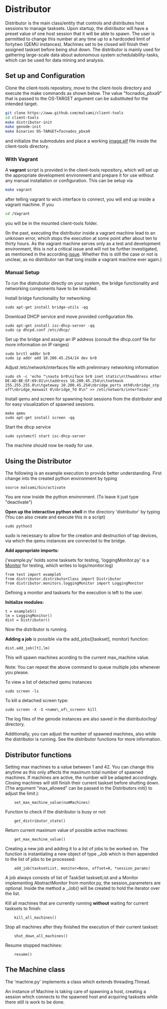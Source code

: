 # Distributor 

Distributor is the main class/entity that controls and distributes host sessions to manage tasksets. Upon startup, the distributor will have a preset value of one host session that it will be able to spawn. The user is permitted to change this number at any time up to a hardcoded limit of fortytwo (QEMU instances). Machines set to be closed will finish their assigned taskset before being shut down. The distributor is mainly used for gathering large-scale data about autonomous system schedulability-tasks, which can be used for data mining and analysis. 



## Set up and Configuration

Clone the client-tools repository, move to the client-tools directory and execute the make commands as shown below. The value "focnados_pbxa9" that is passed to the OS-TARGET argument can be substituted for the intended target.
```bash
git clone https://www.github.com/malsami/client-tools
cd client-tools
make distributor-init
make genode-init
make binaries OS-TARGET=focnados_pbxa9
```

and initialize the submodules and place a working [image.elf](https://argos-research.github.io/documentation/) file inside the client-tools directory.

### With Vagrant

A **vagrant** script is provided in the client-tools repository, which will set up the appropriate development environment and prepare it for use without any manual installation or configuration.
This can be setup via
```bash
make vagrant
```
after telling vagrant to wich interface to connect, you will end up inside a vagrant machine.
If you 
```bash
cd /Vagrant
```
you will be in the mounted client-tools folder.

(In the past, executing the distributor inside a vagrant machine lead to an unknown error, which stops the execution at some point after about ten to thirty hours. As the vagrant machine serves only as a test and development environment, this is not a critical issue and will not be further investigated, as mentioned in the according [issue](https://github.com/malsami/distributor/issues/9). Whether this is still the case or not is unclear, as no distributor ran that long inside a vagrant machine ever again.)

### Manual Setup

To run the distrubutor directly on your system, the bridge functionality and networking components have to be installed.

Install bridge functionality for networking:


    sudo apt-get install bridge-utils -qq


Download DHCP service and move provided configuration file. 


    sudo apt-get install isc-dhcp-server -qq
    sudo cp dhcpd.conf /etc/dhcp/
    
Set up the bridge and assign an IP address (consult the dhcp.conf file for more information on IP ranges)


    sudo brctl addbr br0
    sudo ip addr add 10.200.45.254/24 dev br0


Adjust /etc/network/interfaces file with preliminary networking information


    sudo sh -c 'echo "\nauto br0\niface br0 inet static\n\thwaddress ether DE:AD:BE:EF:69:01\n\taddress 10.200.45.254\n\tnetmask 255.255.255.0\n\tgateway 10.200.45.254\nbridge_ports eth0\nbridge_stp off\nbridge_maxwait 0\nbridge_fd 0\n" >> /etc/network/interfaces'


Install qemu and screen for spawning host sessions from the distributor and for easy visualization of spawned sessions. 


    make qemu
    sudo apt-get install screen -qq

Start the dhcp service

    sudo systemctl start isc-dhcp-server


The machine should now be ready for use. 

## Using the Distributor

The following is an example execution to provide better understanding.
First change into the created python environment by typing

    source malsami/bin/activate

You are now inside the python environment. (To leave it just type "deactivate")

**Open up the interactive python shell** in the directory 'distributor' by typing (You can also create and execute this in a script)


    sudo python3

sudo is necessary to allow for the creation and destruction of tap devices, via which the qemu instances are connected to the bridge.


**Add appropriate imports:** 

('example.py' holds some tasksets for testing, 'loggingMonitor.py' is a [Monitor](monitor.md) for testing, which writes to logs/monitor.log)



    from test import example5
    from distributor.distributorClass import Distributor
    from distributor.monitors.loggingMonitor import LoggingMonitor


Defining a monitor and tasksets for the execution is left to the user.


**Initialize modules:**



    t = example5()
    lm = LoggingMonitor()
    dist = Distributor()


Now the distributor is running.

**Adding a job** is possible via the add_jobs([taskset], monitor) function: 

   

    dist.add_job([t],lm)


This will spawn machines acording to the current max_machine value.


Note: You can repeat the above command to queue multiple jobs whenever you please.


To view a list of detached qemu instances 

    sudo screen -ls

To kill a detached screen type:


    sudo screen -X -S <name\_of\_screen> kill


The log files of the genode instances are also saved in the distributor/log/ directory.


Additionally, you can adjust the number of spawned machines, also while the distributor is running. See the distributor functions for more information. 







## Distributor functions

Setting max machines to a value between 1 and 42. You can change this anytime as this only affects the maximum total number of spawned machines. If machines are active, the number will be adapted accordingly. Closing machines will still finish their current taskset before shutting down. (The argument "max_allowed" can be passed in the Distributors init() to adjust the limit.):


        set_max_machine_value(numMachines)




Function to check if the distributor is busy or not:

        get_distributor_state()



Return current maximum value of possible active machines:


        get_max_machine_value()


Creating a new job and adding it to a list of jobs to be worked on.
The function is instantiating a new object of type \_Job which is then appended to the list of jobs to be processed:
 
        add_job(tasksetList, monitor=None, offset=0, *session_params)


A job always consists of list of TaskSet tasksetList and a Monitor implementing AbstractMonitor from monitor.py, the session\_parameters are optional. Inside the method a \_Job() will be created to hold the iterator over the list.


Kill all machines that are currently running **without** waiting for current tasksets to finish:


        kill_all_machines()

Stop all machines after they finished the execution of their current taskset:

        shut_down_all_machines()

Resume stopped machines:

        resume()

## The Machine class

The 'machine.py' implements a class which extends threading.Thread.

An instance of Machine is taking care of spawning a host, creating a session which connects to the spawned host and acquiring tasksets while there still is work to be done.

